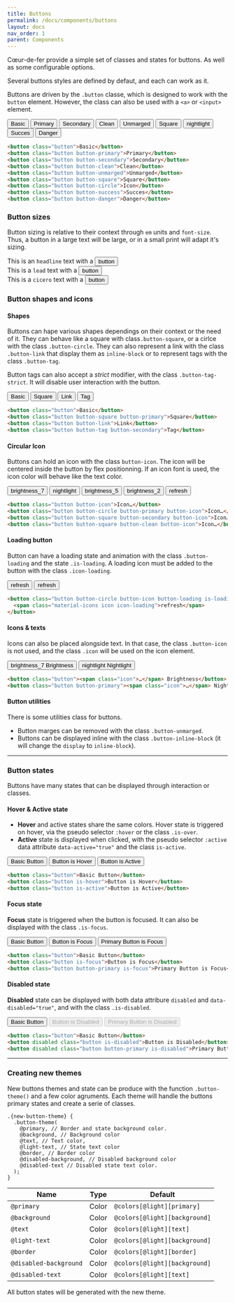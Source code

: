 ```yaml
---
title: Buttons
permalink: /docs/components/buttons
layout: docs
nav_order: 1
parent: Components
---
```


<p class="headline">Cœur-de-fer provide a simple set of classes and states for buttons. As well as some configurable options.</p>

Several buttons styles are defined by defaut, and each can work as it.

Buttons are driven by the `.button` classe, which is designed to work with the `button` element. However, the class can also be used with a `<a>` or `<input>` element.

<div class="exemple">
  <div class="row">
    <button class="button">Basic</button>
    <button class="button button-primary">Primary</button>
    <button class="button button-secondary">Secondary</button>
    <button class="button button-clean">Clean</button>
    <button class="button button-unmarged">Unmarged</button>
    <button class="button button-square">Square</button>
    <button class="button button-circle button-icon"><span class="material-icons">nightlight</span></button>
    <button class="button button-success">Succes</button>
    <button class="button button-danger">Danger</button>
  </div>
</div>

```` html
<button class="button">Basic</button>
<button class="button button-primary">Primary</button>
<button class="button button-secondary">Secondary</button>
<button class="button button-clean">Clean</button>
<button class="button button-unmarged">Unmarged</button>
<button class="button button-square">Square</button>
<button class="button button-circle">Icon</button>
<button class="button button-success">Succes</button>
<button class="button button-danger">Danger</button>
````

### Button sizes

Button sizing is relative to their context through `em` units and `font-size`. Thus, a button in a large text will be large, or in a small print will adapt it's sizing.

<div class="exemple">
  <div class="headline">
    This is an <code>headline</code> text with a <button class="button button-inline-block">button</button>
  </div>
  <div class="lead">
    This is a <code>lead</code> text with a <button class="button button-inline-block">button</button>
  </div>
  <div class="cicero">
    This is a <code>cicero</code> text with a <button class="button button-inline-block">button</button>
  </div>
</div>

### Button shapes and icons

#### Shapes

Buttons can hape various shapes dependings on their context or the need of it. They can behave like a square with class`.button-square`, or a cirlce with the class `.button-circle`. They can also represent a link with the class `.button-link` that display them as `inline-block` or to represent tags with the class `.button-tag`.

Button tags can also accept a *strict* modifier, with the class `.button-tag-strict`. It will disable user interaction with the button.

<div class="exemple">
  <div class="row">
    <button class="button">Basic</button>
    <button class="button button-square button-primary">Square</button>
    <button class="button button-link">Link</button>
    <button class="button button-tag button-secondary">Tag</button>
  </div>
</div>

```` html
<button class="button">Basic</button>
<button class="button button-square button-primary">Square</button>
<button class="button button-link">Link</button>
<button class="button button-tag button-secondary">Tag</button>
````

#### Circular Icon

Buttons can hold an icon with the class `button-icon`. The icon will be centered inside the button by flex positionning. If an icon font is used, the icon color will behave like the text color.

<div class="exemple">
  <div class="row">
    <button class="button button-icon">
      <span class="material-icons">brightness_7</span>
    </button>
    <button class="button button-circle button-primary button-icon">
      <span class="material-icons">nightlight</span>
    </button>
    <button class="button button-square button-secondary button-icon">
      <span class="material-icons">brightness_5</span>
    </button>
    <button class="button button-square button-clean button-icon">
      <span class="material-icons">brightness_2</span>
    </button>
    <button class="button button-circle button-icon button-loading is-loading">
      <span class="material-icons icon icon-loading">refresh</span>
    </button>
  </div>
</div>

```` html
<button class="button button-icon">Icon…</button>
<button class="button button-circle button-primary button-icon">Icon…</button>
<button class="button button-square button-secondary button-icon">Icon…</button>
<button class="button button-square button-clean button-icon">Icon…</button>
````

#### Loading button

Button can have a loading state and animation with the class `.button-loading` and the state `.is-loading`. A loading icon must be added to the button with the class `.icon-loading`.

<div class="exemple">
  <div class="row">
    <button class="button button-circle button-icon button-loading button-primary">
      <span class="material-icons icon icon-loading">refresh</span>
    </button>
    <button class="button button-circle button-icon button-loading is-loading">
      <span class="material-icons icon icon-loading">refresh</span>
    </button>
  </div>
</div>

```` html
<button class="button button-circle button-icon button-loading is-loading">
  <span class="material-icons icon icon-loading">refresh</span>
</button>
````

#### Icons & texts

Icons can also be placed alongside text. In that case, the class `.button-icon` is not used, and the class `.icon` will be used on the icon element.

<div class="exemple">
  <div class="row">
    <button class="button">
      <span class="material-icons icon">brightness_7</span> Brightness
    </button>
    <button class="button button-primary">
      <span class="material-icons icon">nightlight</span> Nightlight
    </button>
  </div>
</div>

```` html
<button class="button"><span class="icon">…</span> Brightness</button>
<button class="button button-primary"><span class="icon">…</span> Nightlight</button>
````

#### Button utilities

There is some utilities class for buttons.

- Button marges can be removed with the class `.button-unmarged`.
- Buttons can be displayed inline with the class `.button-inline-block` (it will change the `display` to `inline-block`).

****

### Button states

Buttons have many states that can be displayed through interaction or classes.

#### Hover & Active state

- **Hover** and active states share the same colors. Hover state is triggered on hover, via the pseudo selector `:hover` or the class `.is-over`.
- **Active** state is displayed when clicked, with the pseudo selector `:active` data attribute `data-active="true"` and the class `is-active`.

<div class="exemple">
  <div class="row">
    <button class="button">Basic Button</button>
    <button class="button is-hover">Button is Hover</button>
    <button class="button is-active">Button is Active</button>
  </div>
</div>

```` html
<button class="button">Basic Button</button>
<button class="button is-hover">Button is Hover</button>
<button class="button is-active">Button is Active</button>
````

#### Focus state

**Focus** state is triggered when the button is focused. It can also be displayed with the class `.is-focus`.

<div class="exemple">
  <div class="row">
    <button class="button">Basic Button</button>
    <button class="button is-focus">Button is Focus</button>
    <button class="button button-primary is-focus">Primary Button is Focus</button>
  </div>
</div>

```` html
<button class="button">Basic Button</button>
<button class="button is-focus">Button is Focus</button>
<button class="button button-primary is-focus">Primary Button is Focus</button>
````

#### Disabled state

**Disabled** state can be displayed with both data attribure `disabled` and `data-disabled="true"`, and with the class `.is-disabled`.

<div class="exemple">
  <div class="row">
    <button class="button">Basic Button</button>
    <button disabled class="button is-disabled">Button is Disabled</button>
    <button disabled class="button button-primary is-disabled">Primary Button is Disabled</button>
  </div>
</div>

```` html
<button class="button">Basic Button</button>
<button disabled class="button is-disabled">Button is Disabled</button>
<button disabled class="button button-primary is-disabled">Primary Button is Disabled</button>
````

*****

### Creating new themes

New buttons themes and state can be produce with the function `.button-theme()` and a few color agruments. Each theme will handle the buttons primary states and create a serie of classes.

```` less
.{new-button-theme} {
  .button-theme(
    @primary, // Border and state background color.
    @background, // Background color
    @text, // Text color,
    @light-text, // State text color
    @border, // Border color
    @disabled-background, // Disabled background color
    @disabled-text // Disabled state text color.
  );
}
````

| Name | Type | Default |
| ------------- | ------------- | ---- |
| `@primary` | Color | `@colors[@light][primary]` |
| `@background` | Color | `@colors[@light][background]` |
| `@text` | Color | `@colors[@light][text]` |
| `@light-text` | Color | `@colors[@light][background]` |
| `@border` | Color | `@colors[@light][border]` |
| `@disabled-background` | Color | `@colors[@light][background]` |
| `@disabled-text` | Color | `@colors[@light][text]` |

All button states will be generated with the new theme.
